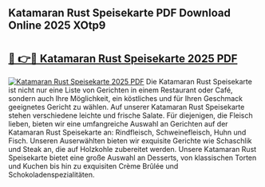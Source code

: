 ## Katamaran Rust Speisekarte PDF Download Online 2025 XOtp9

# <h2><a href="http://gc73rs.nevu.top/?p=Katamaran+Rust+Speisekarte">🔗 👉🔴 Katamaran Rust Speisekarte 2025 PDF</a></h2>

[![Katamaran Rust Speisekarte 2025 PDF](https://i.imgur.com/dBaPXMq.png)](http://gc73rs.nevu.top/?p=Katamaran+Rust+Speisekarte)
Die Katamaran Rust Speisekarte ist nicht nur eine Liste von Gerichten in einem Restaurant oder Café, sondern auch Ihre Möglichkeit, ein köstliches und für Ihren Geschmack geeignetes Gericht zu wählen. Auf unserer Katamaran Rust Speisekarte stehen verschiedene leichte und frische Salate. Für diejenigen, die Fleisch lieben, bieten wir eine umfangreiche Auswahl an Gerichten auf der Katamaran Rust Speisekarte an: Rindfleisch, Schweinefleisch, Huhn und Fisch. Unseren Auserwählten bieten wir exquisite Gerichte wie Schaschlik und Steak an, die auf Holzkohle zubereitet werden. Unsere Katamaran Rust Speisekarte bietet eine große Auswahl an Desserts, von klassischen Torten und Kuchen bis hin zu exquisiten Crème Brûlée und Schokoladenspezialitäten.
